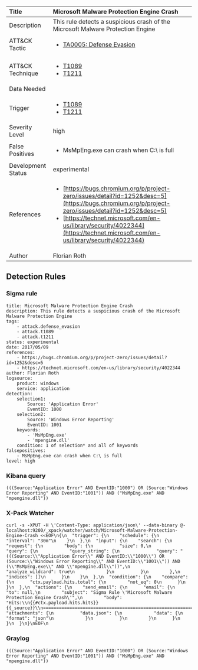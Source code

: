 | Title                | Microsoft Malware Protection Engine Crash                                                                                                                                                 |
|:---------------------|:------------------------------------------------------------------------------------------------------------------------------------------------------------|
| Description          | This rule detects a suspicious crash of the Microsoft Malware Protection Engine                                                                                                                                           |
| ATT&amp;CK Tactic    | <ul><li>[TA0005: Defense Evasion](https://attack.mitre.org/tactics/TA0005)</li></ul>  |
| ATT&amp;CK Technique | <ul><li>[T1089](https://attack.mitre.org/tactics/T1089)</li><li>[T1211](https://attack.mitre.org/tactics/T1211)</li></ul>                             |
| Data Needed          | <ul></ul>                                                         |
| Trigger              | <ul><li>[T1089](../Triggering/T1089.md)</li><li>[T1211](../Triggering/T1211.md)</li></ul>  |
| Severity Level       | high                                                                                                                                                 |
| False Positives      | <ul><li>MsMpEng.exe can crash when C:\ is full</li></ul>                                                                  |
| Development Status   | experimental                                                                                                                                                |
| References           | <ul><li>[https://bugs.chromium.org/p/project-zero/issues/detail?id=1252&desc=5](https://bugs.chromium.org/p/project-zero/issues/detail?id=1252&desc=5)</li><li>[https://technet.microsoft.com/en-us/library/security/4022344](https://technet.microsoft.com/en-us/library/security/4022344)</li></ul>                                                          |
| Author               | Florian Roth                                                                                                                                                |


## Detection Rules

### Sigma rule

```
title: Microsoft Malware Protection Engine Crash
description: This rule detects a suspicious crash of the Microsoft Malware Protection Engine
tags:
    - attack.defense_evasion
    - attack.t1089
    - attack.t1211
status: experimental
date: 2017/05/09
references:
    - https://bugs.chromium.org/p/project-zero/issues/detail?id=1252&desc=5
    - https://technet.microsoft.com/en-us/library/security/4022344
author: Florian Roth
logsource:
    product: windows
    service: application
detection:
    selection1:
        Source: 'Application Error'
        EventID: 1000
    selection2:
        Source: 'Windows Error Reporting'
        EventID: 1001
    keywords:
        - 'MsMpEng.exe'
        - 'mpengine.dll'
    condition: 1 of selection* and all of keywords
falsepositives:
    - MsMpEng.exe can crash when C:\ is full
level: high

```





### Kibana query

```
(((Source:"Application Error" AND EventID:"1000") OR (Source:"Windows Error Reporting" AND EventID:"1001")) AND ("MsMpEng.exe" AND "mpengine.dll"))
```





### X-Pack Watcher

```
curl -s -XPUT -H \'Content-Type: application/json\' --data-binary @- localhost:9200/_xpack/watcher/watch/Microsoft-Malware-Protection-Engine-Crash <<EOF\n{\n  "trigger": {\n    "schedule": {\n      "interval": "30m"\n    }\n  },\n  "input": {\n    "search": {\n      "request": {\n        "body": {\n          "size": 0,\n          "query": {\n            "query_string": {\n              "query": "(((Source:\\"Application Error\\" AND EventID:\\"1000\\") OR (Source:\\"Windows Error Reporting\\" AND EventID:\\"1001\\")) AND (\\"MsMpEng.exe\\" AND \\"mpengine.dll\\"))",\n              "analyze_wildcard": true\n            }\n          }\n        },\n        "indices": []\n      }\n    }\n  },\n  "condition": {\n    "compare": {\n      "ctx.payload.hits.total": {\n        "not_eq": 0\n      }\n    }\n  },\n  "actions": {\n    "send_email": {\n      "email": {\n        "to": null,\n        "subject": "Sigma Rule \'Microsoft Malware Protection Engine Crash\'",\n        "body": "Hits:\\n{{#ctx.payload.hits.hits}}{{_source}}\\n================================================================================\\n{{/ctx.payload.hits.hits}}",\n        "attachments": {\n          "data.json": {\n            "data": {\n              "format": "json"\n            }\n          }\n        }\n      }\n    }\n  }\n}\nEOF\n
```





### Graylog

```
(((Source:"Application Error" AND EventID:"1000") OR (Source:"Windows Error Reporting" AND EventID:"1001")) AND ("MsMpEng.exe" AND "mpengine.dll"))
```

